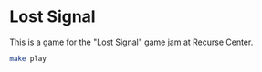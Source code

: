 # Lost Signal

This is a game for the "Lost Signal" game jam at Recurse Center.

```bash
make play
```
